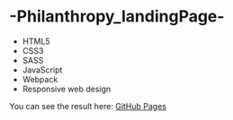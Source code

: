 # -Philanthropy_landingPage-

- HTML5
- CSS3
- SASS
- JavaScript
- Webpack
- Responsive web design

You can see the result here: [GitHub Pages](https://yevhenmedovnyk.github.io/Philanthropy_gitpage/)
